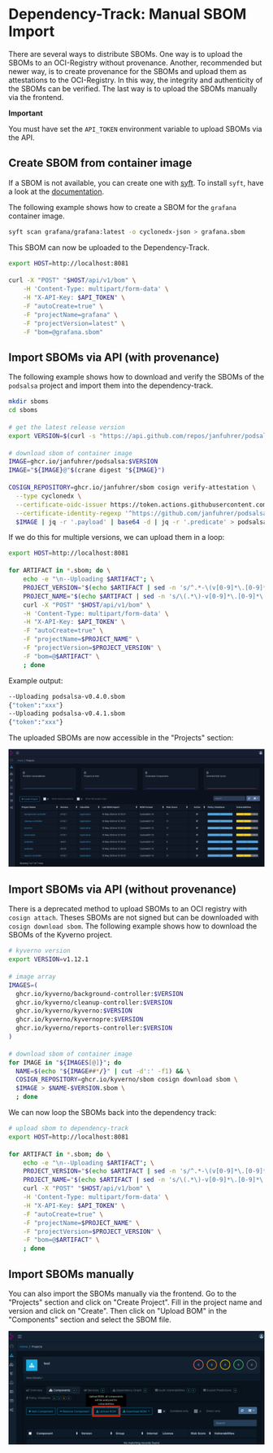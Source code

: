 # Dependency-Track: Manual SBOM Import

There are several ways to distribute SBOMs. One way is to upload the SBOMs to an OCI-Registry without provenance. Another, recommended but newer way, is to create provenance for the SBOMs and upload them as attestations to the OCI-Registry. In this way, the integrity and authenticity of the SBOMs can be verified. The last way is to upload the SBOMs manually via the frontend.

**Important**

You must have set the `API_TOKEN` environment variable to upload SBOMs via the API. 

## Create SBOM from container image

If a SBOM is not available, you can create one with [syft](https://github.com/anchore/syft). To install `syft`, have a look at the [documentation](https://github.com/anchore/syft?tab=readme-ov-file#installation).

The following example shows how to create a SBOM for the `grafana` container image.

```bash
syft scan grafana/grafana:latest -o cyclonedx-json > grafana.sbom
```

This SBOM can now be uploaded to the Dependency-Track.

```bash
export HOST=http://localhost:8081

curl -X "POST" "$HOST/api/v1/bom" \
    -H 'Content-Type: multipart/form-data' \
    -H "X-API-Key: $API_TOKEN" \
    -F "autoCreate=true" \
    -F "projectName=grafana" \
    -F "projectVersion=latest" \
    -F "bom=@grafana.sbom"
```

## Import SBOMs via API (with provenance)

The following example shows how to download and verify the SBOMs of the `podsalsa` project and import them into the dependency-track.

```bash
mkdir sboms
cd sboms

# get the latest release version
export VERSION=$(curl -s "https://api.github.com/repos/janfuhrer/podsalsa/releases/latest" | jq -r '.tag_name')

# download sbom of container image
IMAGE=ghcr.io/janfuhrer/podsalsa:$VERSION
IMAGE="${IMAGE}@"$(crane digest "${IMAGE}")

COSIGN_REPOSITORY=ghcr.io/janfuhrer/sbom cosign verify-attestation \
  --type cyclonedx \
  --certificate-oidc-issuer https://token.actions.githubusercontent.com \
  --certificate-identity-regexp '^https://github.com/janfuhrer/podsalsa/.github/workflows/release.yml@refs/tags/v[0-9]+.[0-9]+.[0-9]+(-rc.[0-9]+)?$' \
  $IMAGE | jq -r '.payload' | base64 -d | jq -r '.predicate' > podsalsa-$VERSION.sbom
```

If we do this for multiple versions, we can upload them in a loop:

```bash
export HOST=http://localhost:8081

for ARTIFACT in *.sbom; do \
    echo -e "\n--Uploading $ARTIFACT"; \
    PROJECT_VERSION="$(echo $ARTIFACT | sed -n 's/^.*-\(v[0-9]*\.[0-9]*\.[0-9]*\)\.sbom$/\1/p')" && \
    PROJECT_NAME="$(echo $ARTIFACT | sed -n 's/\(.*\)-v[0-9]*\.[0-9]*\.[0-9]*.sbom$/\1/p')" && \
    curl -X "POST" "$HOST/api/v1/bom" \
    -H 'Content-Type: multipart/form-data' \
    -H "X-API-Key: $API_TOKEN" \
    -F "autoCreate=true" \
    -F "projectName=$PROJECT_NAME" \
    -F "projectVersion=$PROJECT_VERSION" \
    -F "bom=@$ARTIFACT" \
    ; done
```

Example output:

```bash
--Uploading podsalsa-v0.4.0.sbom
{"token":"xxx"}
--Uploading podsalsa-v0.4.1.sbom
{"token":"xxx"}
```

The uploaded SBOMs are now accessible in the "Projects" section:

![Projects](../../assets/dependency-track/project-view.png)

## Import SBOMs via API (without provenance)

There is a deprecated method to upload SBOMs to an OCI registry with `cosign attach`. Theses SBOMs are not signed but can be downloaded with `cosign download sbom`. The following example shows how to download the SBOMs of the Kyverno project.

```bash
# kyverno version
export VERSION=v1.12.1

# image array
IMAGES=(
  ghcr.io/kyverno/background-controller:$VERSION
  ghcr.io/kyverno/cleanup-controller:$VERSION
  ghcr.io/kyverno/kyverno:$VERSION
  ghcr.io/kyverno/kyvernopre:$VERSION
  ghcr.io/kyverno/reports-controller:$VERSION
)

# download sbom of container image
for IMAGE in "${IMAGES[@]}"; do
  NAME=$(echo "${IMAGE##*/}" | cut -d':' -f1) && \
  COSIGN_REPOSITORY=ghcr.io/kyverno/sbom cosign download sbom \
  $IMAGE > $NAME-$VERSION.sbom \
  ; done
```

We can now loop the SBOMs back into the dependency track: 

```bash
# upload sbom to dependency-track
export HOST=http://localhost:8081

for ARTIFACT in *.sbom; do \
    echo -e "\n--Uploading $ARTIFACT"; \
    PROJECT_VERSION="$(echo $ARTIFACT | sed -n 's/^.*-\(v[0-9]*\.[0-9]*\.[0-9]*\)\.sbom$/\1/p')" && \
    PROJECT_NAME="$(echo $ARTIFACT | sed -n 's/\(.*\)-v[0-9]*\.[0-9]*\.[0-9]*.sbom$/\1/p')" && \
    curl -X "POST" "$HOST/api/v1/bom" \
    -H 'Content-Type: multipart/form-data' \
    -H "X-API-Key: $API_TOKEN" \
    -F "autoCreate=true" \
    -F "projectName=$PROJECT_NAME" \
    -F "projectVersion=$PROJECT_VERSION" \
    -F "bom=@$ARTIFACT" \
    ; done
```

## Import SBOMs manually

You can also import the SBOMs manually via the frontend. Go to the "Projects" section and click on "Create Project". Fill in the project name and version and click on "Create". Then click on "Upload BOM" in the "Components" section and select the SBOM file.

![Upload via UI](../../assets/dependency-track/upload-ui.png)
